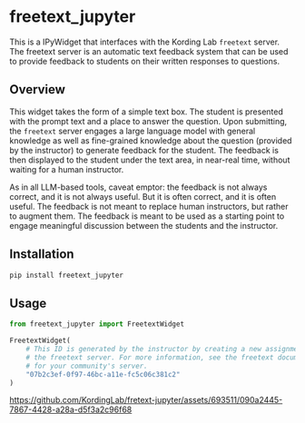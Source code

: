 # freetext_jupyter

This is a IPyWidget that interfaces with the Kording Lab `freetext` server. The freetext server is an automatic text feedback system that can be used to provide feedback to students on their written responses to questions.

## Overview

This widget takes the form of a simple text box. The student is presented with the prompt text and a place to answer the question. Upon submitting, the `freetext` server engages a large language model with general knowledge as well as fine-grained knowledge about the question (provided by the instructor) to generate feedback for the student. The feedback is then displayed to the student under the text area, in near-real time, without waiting for a human instructor.

As in all LLM-based tools, caveat emptor: the feedback is not always correct, and it is not always useful. But it is often correct, and it is often useful. The feedback is not meant to replace human instructors, but rather to augment them. The feedback is meant to be used as a starting point to engage meaningful discussion between the students and the instructor.

## Installation

```bash
pip install freetext_jupyter
```

## Usage

```python
from freetext_jupyter import FreetextWidget

FreetextWidget(
    # This ID is generated by the instructor by creating a new assignment in
    # the freetext server. For more information, see the freetext documentation
    # for your community's server.
    "07b2c3ef-0f97-46bc-a11e-fc5c06c381c2"
)
```

https://github.com/KordingLab/fretext-jupyter/assets/693511/090a2445-7867-4428-a28a-d5f3a2c96f68
